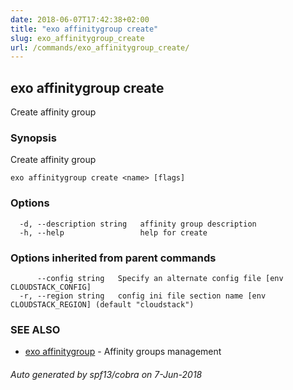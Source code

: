 ```yaml
---
date: 2018-06-07T17:42:38+02:00
title: "exo affinitygroup create"
slug: exo_affinitygroup_create
url: /commands/exo_affinitygroup_create/
---
```

## exo affinitygroup create

Create affinity group

### Synopsis

Create affinity group

```
exo affinitygroup create <name> [flags]
```

### Options

```
  -d, --description string   affinity group description
  -h, --help                 help for create
```

### Options inherited from parent commands

```
      --config string   Specify an alternate config file [env CLOUDSTACK_CONFIG]
  -r, --region string   config ini file section name [env CLOUDSTACK_REGION] (default "cloudstack")
```

### SEE ALSO

* [exo affinitygroup](/commands/exo_affinitygroup/)	 - Affinity groups management

###### Auto generated by spf13/cobra on 7-Jun-2018
